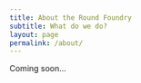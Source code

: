 ```yaml
---
title: About the Round Foundry
subtitle: What do we do?
layout: page
permalink: /about/
---
```


Coming soon...
